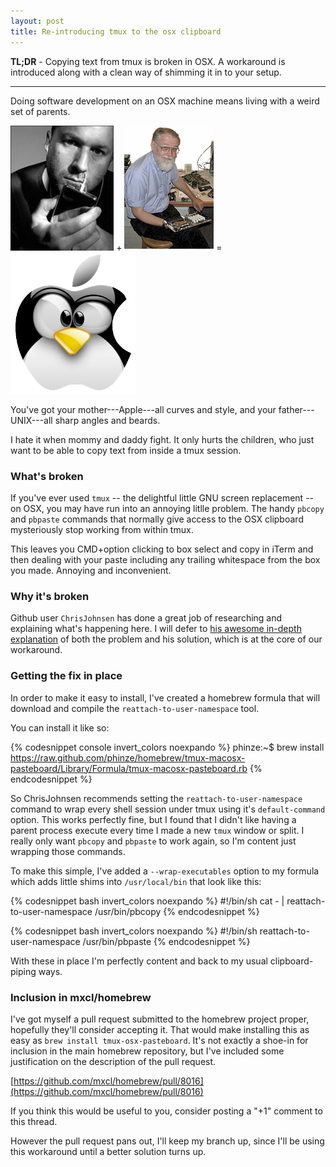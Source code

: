 ```yaml
---
layout: post
title: Re-introducing tmux to the osx clipboard
---
```


__TL;DR__ - Copying text from tmux is broken in OSX.  A workaround is
introduced along with a clean way of shimming it in to your setup.

----

Doing software development on an OSX machine means living with a weird set of parents.

<div class="figure">

<img style="height: 200px;" src="/img/jonathan-ive.jpg" />
+
<img style="height: 200px;" src="/img/kernighan.jpg" />
=
<img style="width: 200px;" src="/img/TuxOSX.png" />

</div>

You've got your mother---Apple---all curves and style, and your father---UNIX---all
sharp angles and beards.

I hate it when mommy and daddy fight.  It only hurts the children, who just
want to be able to copy text from inside a tmux session.

### What's broken

If you've ever used `tmux` -- the delightful little GNU screen replacement --
on OSX, you may have run into an annoying litlle problem.  The handy `pbcopy`
and `pbpaste` commands that normally give access to the OSX clipboard
mysteriously stop working from within tmux.

This leaves you CMD+option clicking to box select and copy in iTerm and then
dealing with your paste including any trailing whitespace from the box you
made.  Annoying and inconvenient.

### Why it's broken

Github user `ChrisJohnsen` has done a great job of researching and explaining
what's happening here.  I will defer to [his awesome in-depth
explanation](https://github.com/ChrisJohnsen/tmux-MacOSX-pasteboard) of both
the problem and his solution, which is at the core of our workaround.

### Getting the fix in place

In order to make it easy to install, I've created a homebrew formula that will
download and compile the `reattach-to-user-namespace` tool.

You can install it like so:

{% codesnippet console invert_colors noexpando %}
phinze:~$ brew install https://raw.github.com/phinze/homebrew/tmux-macosx-pasteboard/Library/Formula/tmux-macosx-pasteboard.rb
{% endcodesnippet %}

So ChrisJohnsen recommends setting the `reattach-to-user-namespace` command to
wrap every shell session under tmux using it's `default-command` option.  This
works perfectly fine, but I found that I didn't like having a parent process
execute every time I made a new `tmux` window or split.  I really only want
`pbcopy` and `pbpaste` to work again, so I'm content just wrapping those
commands.

To make this simple, I've added a `--wrap-executables` option to my formula
which adds little shims into `/usr/local/bin` that look like this:

{% codesnippet bash invert_colors noexpando %}
#!/bin/sh
cat - | reattach-to-user-namespace /usr/bin/pbcopy
{% endcodesnippet %}

{% codesnippet bash invert_colors noexpando %}
#!/bin/sh
reattach-to-user-namespace /usr/bin/pbpaste
{% endcodesnippet %}

With these in place I'm perfectly content and back to my usual clipboard-piping ways.

### Inclusion in mxcl/homebrew

I've got myself a pull request submitted to the homebrew project proper, hopefully
they'll consider accepting it.  That would make installing this as easy as
`brew install tmux-osx-pasteboard`.  It's not exactly a shoe-in for inclusion
in the main homebrew repository, but I've included some justification on the
description of the pull request.

[https://github.com/mxcl/homebrew/pull/8016](https://github.com/mxcl/homebrew/pull/8016)

If you think this would be useful to you, consider posting a "+1" comment to this thread.

However the pull request pans out, I'll keep my branch up, since I'll be using
this workaround until a better solution turns up.

